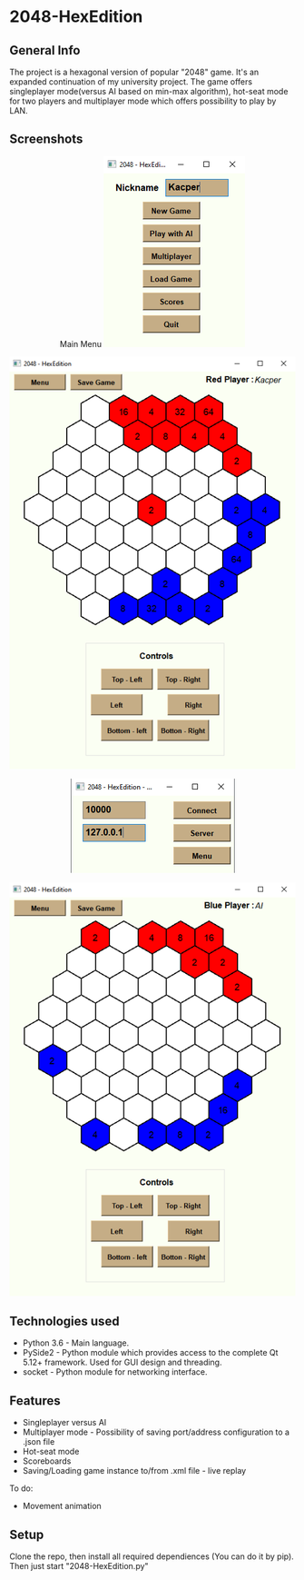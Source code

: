# 2048-HexEdition
## General Info
The project is a hexagonal version of popular "2048" game. It's an expanded continuation of my university project. 
The game offers singleplayer mode(versus AI based on min-max algorithm), hot-seat mode for two players and multiplayer mode which offers possibility to play by LAN.

## Screenshots
<p align="center"> 
Main Menu
<img src="./img/menu.png">
</p>
<p align="center"> 
<img src="./img/in_game.png">
</p>
<p align="center"> 
<img src="./img/multi_menu.png">
</p>
<p align="center"> 
<img src="./img/in_game_2.png">
</p>

## Technologies used
* Python 3.6 - Main language.
* PySide2 - Python module which provides access to the complete Qt 5.12+ framework. Used for GUI design and threading.
* socket - Python module for networking interface.

## Features
* Singleplayer versus AI
* Multiplayer mode - Possibility of saving port/address configuration to a .json file
* Hot-seat mode
* Scoreboards
* Saving/Loading game instance to/from .xml file - live replay

To do:
* Movement animation

## Setup
Clone the repo, then install all required dependiences (You can do it by pip). Then just start "2048-HexEdition.py" 
